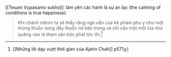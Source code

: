 [[Tesam Vupasamo sukho]]: làm yên các hành là sự an lạc (the calming of conditions is true happiness)

           

> Khi chánh niênm ta sẽ thấy rằng ngũ uẩn của kẻ phàm phu y như một thùng thuốc súng đầy thuốc nổ bên trong và chỉ cần một mồi lửa nhỏ quăng vào là tham sân bộc phát tức thì.[^1]
> 
[^1]: [[Những lời dạy vượt thời gian của Ajahn Chah]] p571